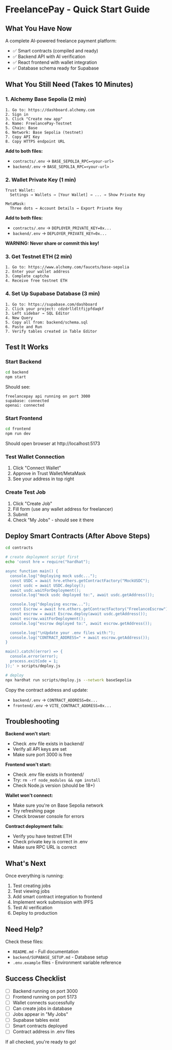 # FreelancePay - Quick Start Guide

## What You Have Now

A complete AI-powered freelance payment platform:
- ✅ Smart contracts (compiled and ready)
- ✅ Backend API with AI verification
- ✅ React frontend with wallet integration
- ✅ Database schema ready for Supabase

## What You Still Need (Takes 10 Minutes)

### 1. Alchemy Base Sepolia (2 min)
```
1. Go to: https://dashboard.alchemy.com
2. Sign in
3. Click "Create new app"
4. Name: FreelancePay-Testnet
5. Chain: Base
6. Network: Base Sepolia (testnet)
7. Copy API Key
8. Copy HTTPS endpoint URL
```

**Add to both files:**
- `contracts/.env` → `BASE_SEPOLIA_RPC=<your-url>`
- `backend/.env` → `BASE_SEPOLIA_RPC=<your-url>`

### 2. Wallet Private Key (1 min)
```
Trust Wallet:
  Settings → Wallets → [Your Wallet] → ... → Show Private Key

MetaMask:
  Three dots → Account Details → Export Private Key
```

**Add to both files:**
- `contracts/.env` → `DEPLOYER_PRIVATE_KEY=0x...`
- `backend/.env` → `DEPLOYER_PRIVATE_KEY=0x...`

**WARNING: Never share or commit this key!**

### 3. Get Testnet ETH (2 min)
```
1. Go to: https://www.alchemy.com/faucets/base-sepolia
2. Enter your wallet address
3. Complete captcha
4. Receive free testnet ETH
```

### 4. Set Up Supabase Database (3 min)
```
1. Go to: https://supabase.com/dashboard
2. Click your project: cdzdrlldltfijpfdaqkf
3. Left sidebar → SQL Editor
4. New Query
5. Copy all from: backend/schema.sql
6. Paste and Run
7. Verify tables created in Table Editor
```

## Test It Works

### Start Backend
```bash
cd backend
npm start
```
Should see:
```
freelancepay api running on port 3000
supabase: connected
openai: connected
```

### Start Frontend
```bash
cd frontend
npm run dev
```
Should open browser at http://localhost:5173

### Test Wallet Connection
1. Click "Connect Wallet"
2. Approve in Trust Wallet/MetaMask
3. See your address in top right

### Create Test Job
1. Click "Create Job"
2. Fill form (use any wallet address for freelancer)
3. Submit
4. Check "My Jobs" - should see it there

## Deploy Smart Contracts (After Above Steps)

```bash
cd contracts

# create deployment script first
echo 'const hre = require("hardhat");

async function main() {
  console.log("deploying mock usdc...");
  const USDC = await hre.ethers.getContractFactory("MockUSDC");
  const usdc = await USDC.deploy();
  await usdc.waitForDeployment();
  console.log("mock usdc deployed to:", await usdc.getAddress());

  console.log("deploying escrow...");
  const Escrow = await hre.ethers.getContractFactory("FreelanceEscrow");
  const escrow = await Escrow.deploy(await usdc.getAddress());
  await escrow.waitForDeployment();
  console.log("escrow deployed to:", await escrow.getAddress());

  console.log("\nUpdate your .env files with:");
  console.log("CONTRACT_ADDRESS=" + await escrow.getAddress());
}

main().catch((error) => {
  console.error(error);
  process.exitCode = 1;
});' > scripts/deploy.js

# deploy
npx hardhat run scripts/deploy.js --network baseSepolia
```

Copy the contract address and update:
- `backend/.env` → `CONTRACT_ADDRESS=0x...`
- `frontend/.env` → `VITE_CONTRACT_ADDRESS=0x...`

## Troubleshooting

**Backend won't start:**
- Check .env file exists in backend/
- Verify all API keys are set
- Make sure port 3000 is free

**Frontend won't start:**
- Check .env file exists in frontend/
- Try: `rm -rf node_modules && npm install`
- Check Node.js version (should be 18+)

**Wallet won't connect:**
- Make sure you're on Base Sepolia network
- Try refreshing page
- Check browser console for errors

**Contract deployment fails:**
- Verify you have testnet ETH
- Check private key is correct in .env
- Make sure RPC URL is correct

## What's Next

Once everything is running:
1. Test creating jobs
2. Test viewing jobs
3. Add smart contract integration to frontend
4. Implement work submission with IPFS
5. Test AI verification
6. Deploy to production

## Need Help?

Check these files:
- `README.md` - Full documentation
- `backend/SUPABASE_SETUP.md` - Database setup
- `.env.example` files - Environment variable reference

## Success Checklist

- [ ] Backend running on port 3000
- [ ] Frontend running on port 5173
- [ ] Wallet connects successfully
- [ ] Can create jobs in database
- [ ] Jobs appear in "My Jobs"
- [ ] Supabase tables exist
- [ ] Smart contracts deployed
- [ ] Contract address in .env files

If all checked, you're ready to go!
